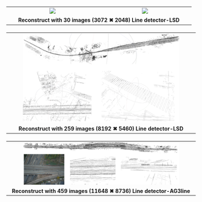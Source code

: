 <!-- Row 1: 两张图 -->
<div align="center">
  <table>
    <tr>
      <td align="center" width="45%">
        <img src="https://github.com/user-attachments/assets/abd6b995-910c-4d82-af7e-986e4eaefafd" width="100%" />
      </td>
      <td align="center" width="45%">
        <img src="https://github.com/user-attachments/assets/94b57979-b6eb-4e05-b77c-c918977f11d2" width="100%" />
      </td>
    </tr>
    <tr>
      <td colspan="2" align="center">
        <b>Reconstruct with 30 images (3072 ✖ 2048) Line detector-LSD </b>
      </td>
    </tr>
  </table>
</div>

<table align="center" style="margin-top: 20px;">
  <tr>
    <td align="center">
      <img src="example/20250408.png" width="85%" />
    </td>
  </tr>
  <tr>
    <td align="center">
      <b>Reconstruct with 259 images (8192 ✖ 5460) Line detector-LSD</b>
    </td>
  </tr>
</table>

<table align="center" style="margin-top: 20px;">
  <tr>
    <td align="center">
      <img src="example/yanzhou.png" width="85%" />
    </td>
  </tr>
  <tr>
    <td align="center">
      <b>Reconstruct with 459 images (11648 ✖ 8736) Line detector-AG3line</b>
    </td>
  </tr>
</table>


